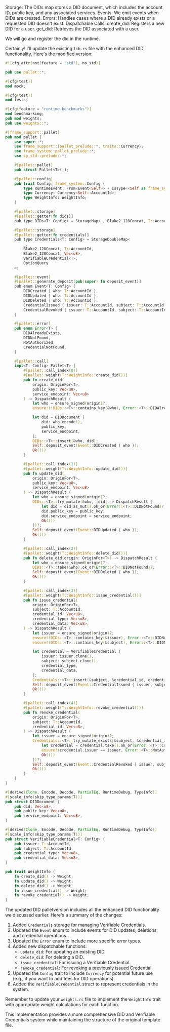 Storage: The DIDs map stores a DID document, which includes the account ID, public key, and any associated services.
Events: We emit events when DIDs are created.
Errors: Handles cases where a DID already exists or a requested DID doesn't exist.
Dispatchable Calls:
create_did: Registers a new DID for a user.
get_did: Retrieves the DID associated with a user.

We will go and register the did in the runtime.


Certainly! I'll update the existing `lib.rs` file with the enhanced DID functionality. Here's the modified version:

```rust:pallets/did/src/lib.rs
#![cfg_attr(not(feature = "std"), no_std)]

pub use pallet::*;

#[cfg(test)]
mod mock;

#[cfg(test)]
mod tests;

#[cfg(feature = "runtime-benchmarks")]
mod benchmarking;
pub mod weights;
pub use weights::*;

#[frame_support::pallet]
pub mod pallet {
    use super::*;
    use frame_support::{pallet_prelude::*, traits::Currency};
    use frame_system::pallet_prelude::*;
    use sp_std::prelude::*;

    #[pallet::pallet]
    pub struct Pallet<T>(_);

    #[pallet::config]
    pub trait Config: frame_system::Config {
        type RuntimeEvent: From<Event<Self>> + IsType<<Self as frame_system::Config>::RuntimeEvent>;
        type Currency: Currency<Self::AccountId>;
        type WeightInfo: WeightInfo;
    }

    #[pallet::storage]
    #[pallet::getter(fn dids)]
    pub type DIDs<T: Config> = StorageMap<_, Blake2_128Concat, T::AccountId, DIDDocument, OptionQuery>;

    #[pallet::storage]
    #[pallet::getter(fn credentials)]
    pub type Credentials<T: Config> = StorageDoubleMap<
        _,
        Blake2_128Concat, T::AccountId,
        Blake2_128Concat, Vec<u8>,
        VerifiableCredential<T>,
        OptionQuery
    >;

    #[pallet::event]
    #[pallet::generate_deposit(pub(super) fn deposit_event)]
    pub enum Event<T: Config> {
        DIDCreated { who: T::AccountId },
        DIDUpdated { who: T::AccountId },
        DIDDeleted { who: T::AccountId },
        CredentialIssued { issuer: T::AccountId, subject: T::AccountId, credential_id: Vec<u8> },
        CredentialRevoked { issuer: T::AccountId, subject: T::AccountId, credential_id: Vec<u8> },
    }

    #[pallet::error]
    pub enum Error<T> {
        DIDAlreadyExists,
        DIDNotFound,
        NotAuthorized,
        CredentialNotFound,
    }

    #[pallet::call]
    impl<T: Config> Pallet<T> {
        #[pallet::call_index(0)]
        #[pallet::weight(T::WeightInfo::create_did())]
        pub fn create_did(
            origin: OriginFor<T>,
            public_key: Vec<u8>,
            service_endpoint: Vec<u8>
        ) -> DispatchResult {
            let who = ensure_signed(origin)?;
            ensure!(!DIDs::<T>::contains_key(&who), Error::<T>::DIDAlreadyExists);

            let did = DIDDocument {
                did: who.encode(),
                public_key,
                service_endpoint,
            };
            DIDs::<T>::insert(&who, did);
            Self::deposit_event(Event::DIDCreated { who });
            Ok(())
        }

        #[pallet::call_index(1)]
        #[pallet::weight(T::WeightInfo::update_did())]
        pub fn update_did(
            origin: OriginFor<T>,
            public_key: Vec<u8>,
            service_endpoint: Vec<u8>
        ) -> DispatchResult {
            let who = ensure_signed(origin)?;
            DIDs::<T>::try_mutate(&who, |did| -> DispatchResult {
                let did = did.as_mut().ok_or(Error::<T>::DIDNotFound)?;
                did.public_key = public_key;
                did.service_endpoint = service_endpoint;
                Ok(())
            })?;
            Self::deposit_event(Event::DIDUpdated { who });
            Ok(())
        }

        #[pallet::call_index(2)]
        #[pallet::weight(T::WeightInfo::delete_did())]
        pub fn delete_did(origin: OriginFor<T>) -> DispatchResult {
            let who = ensure_signed(origin)?;
            DIDs::<T>::take(&who).ok_or(Error::<T>::DIDNotFound)?;
            Self::deposit_event(Event::DIDDeleted { who });
            Ok(())
        }

        #[pallet::call_index(3)]
        #[pallet::weight(T::WeightInfo::issue_credential())]
        pub fn issue_credential(
            origin: OriginFor<T>,
            subject: T::AccountId,
            credential_id: Vec<u8>,
            credential_type: Vec<u8>,
            credential_data: Vec<u8>,
        ) -> DispatchResult {
            let issuer = ensure_signed(origin)?;
            ensure!(DIDs::<T>::contains_key(&issuer), Error::<T>::DIDNotFound);
            ensure!(DIDs::<T>::contains_key(&subject), Error::<T>::DIDNotFound);

            let credential = VerifiableCredential {
                issuer: issuer.clone(),
                subject: subject.clone(),
                credential_type,
                credential_data,
            };
            Credentials::<T>::insert(&subject, &credential_id, credential);
            Self::deposit_event(Event::CredentialIssued { issuer, subject, credential_id });
            Ok(())
        }

        #[pallet::call_index(4)]
        #[pallet::weight(T::WeightInfo::revoke_credential())]
        pub fn revoke_credential(
            origin: OriginFor<T>,
            subject: T::AccountId,
            credential_id: Vec<u8>,
        ) -> DispatchResult {
            let issuer = ensure_signed(origin)?;
            Credentials::<T>::try_mutate_exists(&subject, &credential_id, |credential| -> DispatchResult {
                let credential = credential.take().ok_or(Error::<T>::CredentialNotFound)?;
                ensure!(credential.issuer == issuer, Error::<T>::NotAuthorized);
                Ok(())
            })?;
            Self::deposit_event(Event::CredentialRevoked { issuer, subject, credential_id });
            Ok(())
        }
    }
}

#[derive(Clone, Encode, Decode, PartialEq, RuntimeDebug, TypeInfo)]
#[scale_info(skip_type_params(T))]
pub struct DIDDocument {
    pub did: Vec<u8>,
    pub public_key: Vec<u8>,
    pub service_endpoint: Vec<u8>,
}

#[derive(Clone, Encode, Decode, PartialEq, RuntimeDebug, TypeInfo)]
#[scale_info(skip_type_params(T))]
pub struct VerifiableCredential<T: Config> {
    pub issuer: T::AccountId,
    pub subject: T::AccountId,
    pub credential_type: Vec<u8>,
    pub credential_data: Vec<u8>,
}

pub trait WeightInfo {
    fn create_did() -> Weight;
    fn update_did() -> Weight;
    fn delete_did() -> Weight;
    fn issue_credential() -> Weight;
    fn revoke_credential() -> Weight;
}
```

The updated DID palletversion includes all the enhanced DID functionality we discussed earlier. Here's a summary of the changes:

1. Added `Credentials` storage for managing Verifiable Credentials.
2. Updated the `Event` enum to include events for DID updates, deletions, and credential operations.
3. Updated the `Error` enum to include more specific error types.
4. Added new dispatchable functions:
   - `update_did`: For updating an existing DID.
   - `delete_did`: For deleting a DID.
   - `issue_credential`: For issuing a Verifiable Credential.
   - `revoke_credential`: For revoking a previously issued Credential.
5. Updated the `Config` trait to include `Currency` for potential future use (e.g., if you want to add fees for DID operations).
6. Added the `VerifiableCredential` struct to represent credentials in the system.

Remember to update your `weights.rs` file to implement the `WeightInfo` trait with appropriate weight calculations for each function.


This implementation provides a more comprehensive DID and Verifiable Credentials system while maintaining the structure of the original template file.